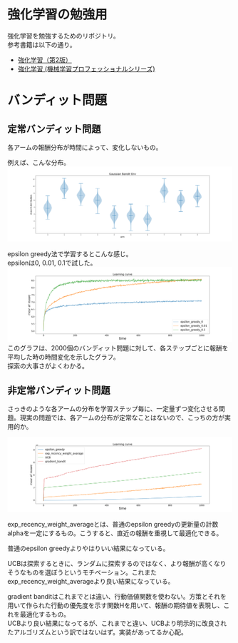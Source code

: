 # 強化学習の勉強用
強化学習を勉強するためのリポジトリ。<br>
参考書籍は以下の通り。

- [強化学習（第2版）](https://amzn.asia/d/aZi6VdS)
- [強化学習 (機械学習プロフェッショナルシリーズ)](https://amzn.asia/d/hc2QY1E)

# バンディット問題
## 定常バンディット問題
各アームの報酬分布が時間によって、変化しないもの。<br>

例えば、こんな分布。
![](imgs/img_bandit/GaussianBanditEnv.png)

epsilon greedy法で学習するとこんな感じ。<br>
epsilonは0, 0.01, 0.1で試した。
![](imgs/img_bandit/reward_plot.png)
このグラフは、2000個のバンディット問題に対して、各ステップごとに報酬を平均した時の時間変化を示したグラフ。<br>
探索の大事さがよくわかる。<br>

## 非定常バンディット問題

さっきのような各アームの分布を学習ステップ毎に、一定量ずつ変化させる問題。現実の問題では、各アームの分布が定常なことはないので、こっちの方が実用的か。

![](imgs/img_unsteady_bandit/reward_plot.png)

exp_recency_weight_averageとは、普通のepsilon greedyの更新量の計数alphaを一定にするもの。こうすると、直近の報酬を重視して最適化できる。<br>

普通のepsilon greedyよりやはりいい結果になっている。<br>

UCBは探索するときに、ランダムに探索するのではなく、より報酬が高くなりそうなものを選ぼうというモチベーション。これまたexp_recency_weight_averageより良い結果になっている。<br>

gradient banditはこれまでとは違い、行動価値関数を使わない。方策とそれを用いて作られた行動の優先度を示す関数Hを用いて、報酬の期待値を表現し、これを最適化するもの。<br>
UCBより良い結果になってるが、これまでと違い、UCBより明示的に改良されたアルゴリズムという訳ではないはず。実装があってるか心配。